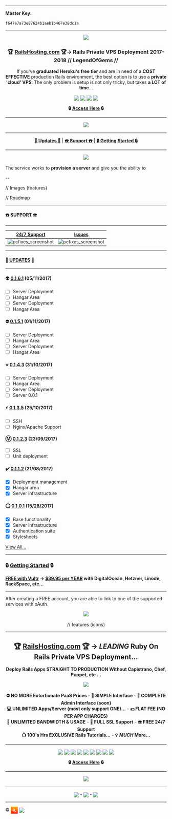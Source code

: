 <!-- ################################### -->
<!-- ################################### -->
<!-- ###########    Intro   ############ -->     
<!-- ################################### -->
<!-- ################################### -->

<hr />

**Master Key:**

    f647e7a73e87624b1aeb1b467e38dc1a

<hr />

<!-- Hero -->
<p align="center">
  <a href="https://www.railshosting.com"><img src="./private/readme/titles/first.jpg" /></a>
</p>

<!-- Title -->
<h3 align="center">
  🏆 <a href="https://www.railshosting.com">RailsHosting.com</a> 🏆→ Rails Private VPS Deployment 2017-2018 // LegendOfGems //
</h3>

<!-- Blurb -->
<p align="center">
  If you've <strong>graduated Heroku's free tier</strong> and are in need of a <strong>COST EFFECTIVE</strong> production Rails environment, the best option is to use a <strong>private 'cloud' VPS</strong>. The only problem is setup is not only tricky, but takes <strong>a LOT of time</strong>...
</p>

<!-- Info -->
<p align="center">
  <a href="https://www.railshosting.com"><img src="https://img.shields.io/website-up-down-blue-red/http/railshosting.com.svg" align="absmiddle" /></a>  <a href="https://www.railshosting.com"><img src="https://img.shields.io/website-up-down-blue-red/http/railshosting.com.svg" align="absmiddle" /></a>  <a href="https://www.railshosting.com"><img src="https://img.shields.io/website-up-down-blue-red/http/railshosting.com.svg" align="absmiddle" /></a>  <a href="https://www.railshosting.com"><img src="https://img.shields.io/website-up-down-blue-red/http/railshosting.com.svg" align="absmiddle" /></a>  
</p>

<!-- CTA -->
<p align="center">
  <strong>🔒 <a href="https://www.railshosting.com">Access Here</a> 🔒</strong>
</p>

---

<!-- First-->
<p align="center">
  <a href="https://www.railshosting.com"><img src="./private/readme/titles/hero.jpg" /></a>
</p>

---

<!-- Links -->
<p align="center">
  <a href="#updates"><strong>📆 Updates 📆</strong></a> | <a href="#support"><strong>☎️ Support ☎️</strong></a> | <a href="#getting-started"><strong>🔒 Getting Started 🔒</strong></a>
</p>

---

<!-- ################################### -->
<!-- ################################### -->
<!-- ###########    Main    ############ -->     
<!-- ################################### -->
<!-- ################################### -->

<p align="center">
    <a href="https://www.railshosting.com/about">
      <img src="./private/readme/titles/intro.jpg" />
    </a>
</p>

The service works to **provision a server** and give you the ability to

--

// Images (features)

// Roadmap

---

#### ☎️ [SUPPORT][support] ☎️

---

| [24/7 Support][pcfixes] | [Issues][issues] |
| --- | --- |
| ![pcfixes_screenshot] | ![pcfixes_screenshot] |

---

#### 📆 [UPDATES][releases] 📆

---

#### 👽 [0.1.6.1][0.1.6] (05/11/2017)
 - [ ] Server Deployment
 - [ ] Hangar Area
 - [ ] Server Deployment
 - [ ] Hangar Area

#### ⛔ [0.1.5.1][0.1.5] (01/11/2017)
 - [ ] Server Deployment
 - [ ] Hangar Area
 - [ ] Server Deployment
 - [ ] Hangar Area

#### ⭐ [0.1.4.3][0.1.4] (31/10/2017)
 - [ ] Server Deployment
 - [ ] Hangar Area
 - [ ] Server Deployment
 - [ ] Server 0.0.1

#### ⚡ [0.1.3.5][0.1.3] (25/10/2017)
 - [ ] SSH
 - [ ] Nginx/Apache Support

#### Ⓜ️ [0.1.2.3][0.1.2] (23/09/2017)
 - [ ] SSL
 - [ ] Unit deployment

#### ✔️ [0.1.1.2][0.1.1] (21/08/2017)
 - [x] Deployment management
 - [x] Hangar area
 - [x] Server infrastructure

#### ⭕ [0.1.0.1][0.1.0] (15/28/2017)
 - [x] Base functionality
 - [x] Server infrastructure
 - [x] Authentication suite
 - [x] Stylesheets

[View All...][releases]

----

### 🔒 [Getting Started][railshosting] 🔒
**[FREE with Vultr][pricing] → [$39.95 per YEAR][pricing] with DigitalOcean, Hetzner, Linode, RackSpace, etc...**

---

After creating a FREE account, you are able to link to one of the supported services with oAuth.



<!-- Hero (Consolidated) -->
<p align="center">
  <a href="https://www.railshosting.com"><img src="./private/readme/screens/main.jpg" /></a>
</p>

<!-- Icons -->
<p align="center">
  // features (icons)
</p>  

----------

<!-- Outro -->
<h2 align="center">
  🏆 <a href="https://www.railshosting.com">RailsHosting.com</a> 🏆 → <i>LEADING</i> Ruby On Rails Private VPS Deployment...
</h2>
<div align="center">
  <strong>
    Deploy Rails Apps STRAIGHT TO PRODUCTION Without Capistrano, Chef, Puppet, etc ...
  </strong>
</div>

<!-- Hero (Consolidated) -->
<p align="center">
  <a href="https://www.railshosting.com"><img src="./private/readme/screens/main.jpg" /></a>
</p>

<!-- Features -->
<p align="center">
  <strong> ⛔️ NO MORE Extortionate PaaS Prices </strong> -
  <strong> 💉 SIMPLE Interface </strong> -
  <strong> 🔧 COMPLETE Admin Interface (soon)</strong>
  <br />
  <strong> 💻 UNLIMITED Apps/Server (most only support ONE)...</strong> -
  <strong> 💵 FLAT FEE (NO PER APP CHARGES)</strong>
  <br />
  <strong> 📆 UNLIMITED BANDWIDTH & USAGE</strong> -
  <strong> 🔑 FULL SSL Support</strong> -
  <strong> ☎️ FREE 24/7 Support</strong>
  <br />
  <strong> 📺 100's Hrs EXCLUSIVE Rails Tutorials...</strong> -
  <strong> 💡 <i>MUCH</i> More...</strong>
</p>

---

<!-- Info -->
<p align="center">
  <a href="https://www.railshosting.com"><img src="https://img.shields.io/website-up-down-blue-red/http/railshosting.com.svg" align="absmiddle" /></a>  <a href="https://www.railshosting.com"><img src="https://img.shields.io/website-up-down-blue-red/http/railshosting.com.svg" align="absmiddle" /></a>  <a href="https://www.railshosting.com"><img src="https://img.shields.io/website-up-down-black-red/http/railshosting.com.svg" align="absmiddle" /></a>  <a href="https://www.railshosting.com"><img src="https://img.shields.io/website-up-down-blue-red/http/railshosting.com.svg" align="absmiddle" /></a>  <a href="https://www.railshosting.com"><img src="https://img.shields.io/website-up-down-blue-red/http/railshosting.com.svg" align="absmiddle" /></a>  <a href="https://www.railshosting.com"><img src="https://img.shields.io/website-up-down-blue-red/http/railshosting.com.svg" align="absmiddle" /></a>  <a href="https://www.railshosting.com"><img src="https://img.shields.io/website-up-down-blue-red/http/railshosting.com.svg" align="absmiddle" /></a>  <a href="https://www.railshosting.com"><img src="https://img.shields.io/website-up-down-blue-red/http/railshosting.com.svg" align="absmiddle" /></a>  <a href="https://www.railshosting.com"><img src="https://img.shields.io/website-up-down-blue-red/http/railshosting.com.svg" align="absmiddle" /></a>
</p>

<!-- CTA -->
<p align="center">
  <strong>🔒 <a href="https://www.railshosting.com">Access Here</a> 🔒</strong>
</p>

----------

<!-- Final -->
<p align="center">
  <a href="https://www.railshosting.com/about"><img src="./private/readme/screens/main.jpg" /></a>
</p>

----------

<!-- Repo -->
<p align="center">
  <a href="https://www.github.com/richpeck" target="_blank"><img src="https://img.shields.io/github/followers/richpeck.svg?style=social&label=Followers" align="absmiddle" /></a> -
  <a href="https://www.github.com/richpeck/railshosting" target="_blank"><img src="https://img.shields.io/github/forks/richpeck/exception_handler.svg?style=social&label=Fork" align="absmiddle" /></a> -
  <a href="https://www.github.com/richpeck/railshosting" target="_blank"><img src="https://img.shields.io/github/stars/richpeck/exception_handler.svg?style=social&label=Stars" align="absmiddle" /></a>
</p>

----------

**:copyright:** <a href="http://www.frontlineutilities.co.uk" align="absmiddle" ><img src="./private/readme/fl.jpg" height="22" align="absmiddle" /></a> <a href="http://stackoverflow.com/users/1143732/richard-peck?tab=profile" align="absmiddle" ><img src="https://avatars0.githubusercontent.com/u/1104431" height="22" align="absmiddle" /></a>

<!-- ################################### -->
<!-- ################################### -->
<!-- ############  Links  ############## -->
<!-- ################################### -->
<!-- ################################### -->

<!-- Main -->
[fl]:           https://www.frontlineutilities.co.uk
[pcfixes]:      https://www.pcfixes.com
[railshosting]: https://www.railshosting.com

<!-- RailsHosting -->
[support]:      https://www.railshosting.com/support
[pricing]:      https://www.railshosting.com/pricing
[about]:        https://www.railshosting.com/about

<!-- Releases -->
[0.1.6]:    https://github.com/richpeck/railshosting/releases/tag/0.1.6
[0.1.5]:    https://github.com/richpeck/railshosting/releases/tag/0.1.5
[0.1.4]:    https://github.com/richpeck/railshosting/releases/tag/0.1.4
[0.1.3]:    https://github.com/richpeck/railshosting/releases/tag/0.1.3
[0.1.2]:    https://github.com/richpeck/railshosting/releases/tag/0.1.2
[0.1.1]:    https://github.com/richpeck/railshosting/releases/tag/0.1.1
[0.1.0]:    https://github.com/richpeck/railshosting/releases/tag/0.1.0

<!-- GitHub -->
[issues]: https://github.com/richpeck/railshosting/issues
[releases]: https://github.com/richpeck/railshosting/releases

<!-- ################################### -->
<!-- ################################### -->
<!-- ###########  Images  ############## -->
<!-- ################################### -->
<!-- ################################### -->

<!-- Info -->
[main]: ./private/readme/screens/main.jpg
[pcfixes_screenshot]: ./private/readme/pcfixes.png

<!-- Shields -->
[website]: https://img.shields.io/website-up-down-blue-red/http/shields.io.svg

<!-- ################################### -->
<!-- ################################### -->
